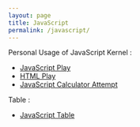 ```yaml
---
layout: page
title: JavaScript
permalink: /javascript/
---
```

Personal Usage of JavaScript Kernel : 
- [JavaScript Play](https://sanikasha.github.io/superFastPages/week%205/2022/09/24/JSPlay.html)
- [HTML Play](https://sanikasha.github.io/superFastPages/week%205/2022/09/25/HTMLplay.html#scrum-group-example-html-list)
- [JavaScript Calculator Attempt](https://sanikasha.github.io/superFastPages/week%205/2022/09/26/JSCalc.html)

Table :
- [JavaScript Table](https://sanikasha.github.io/superFastPages/week%205/2022/09/21/JS-1.html)
